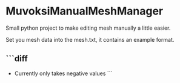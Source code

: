 # MuvoksiManualMeshManager
Small python project to make editing mesh manually a little easier.

Set you mesh data into the mesh.txt, it contains an example format. 

## ```diff
- Currently only takes negative values ```
